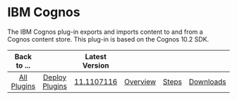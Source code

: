
IBM Cognos
==========


The IBM Cognos plug-in exports and imports content to and from a Cognos content store. This plug-in is based on the 
Cognos 10.2 SDK. 


|Back to ...||Latest Version||||
| :---: | :---: | :---: | :---: | :---: | :---: |
|[All Plugins](../../index.md)|[Deploy Plugins](../README.md)|[11.1107116](https://raw.githubusercontent.com/UrbanCode/IBM-UCD-PLUGINS/main/files/Cognos/Cognos-11.1107116.zip)|[Overview](overview.md)|[Steps](steps.md)|[Downloads](downloads.md)|
